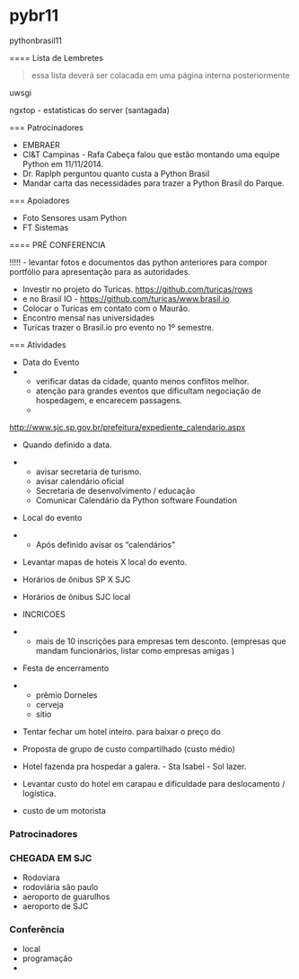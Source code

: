 pybr11
======

pythonbrasil11


==== Lista de Lembretes 

> essa lista deverá ser colacada em uma página interna posteriormente

uwsgi

ngxtop  -  estatisticas do server (santagada)

=== Patrocinadores

- EMBRAER 
- CI&T Campinas - Rafa Cabeça falou que estão montando uma equipe Python em 11/11/2014.
- Dr. Raplph perguntou quanto custa a Python Brasil 
- Mandar carta das necessidades para trazer a Python Brasil do Parque.

=== Apoiadores
- Foto Sensores usam Python 
- FT Sistemas 


==== PRÉ CONFERENCIA

!!!!! - levantar fotos e documentos das python anteriores para compor portfólio para apresentação para as autoridades.

- Investir no projeto do Turicas. https://github.com/turicas/rows
- e no Brasil IO - https://github.com/turicas/www.brasil.io
- Colocar o Turicas em contato com o Maurão.
- Encontro mensal nas universidades
- Turicas trazer o Brasil.io pro evento no 1º semestre.


=== Atividades 



* Data do Evento 
* 
   * verificar datas da cidade, quanto menos conflitos melhor.
   * atenção para grandes eventos que dificultam negociação de hospedagem, e encarecem passagens.
   * 
http://www.sjc.sp.gov.br/prefeitura/expediente_calendario.aspx 


* Quando definido a data.

* 
   * avisar secretaria de turismo.
   * avisar calendário oficial
   * Secretaria de desenvolvimento / educação
   * Comunicar Calendário da Python software Foundation
* Local do evento 
* 
   * Após definido avisar os “calendários"
* Levantar mapas de hoteis X local do evento. 

* Horários de ônibus  SP X SJC

* Horários de ônibus SJC local
* INCRICOES
* 
   * mais de 10 inscrições para empresas tem desconto. (empresas que mandam funcionários, listar como empresas amigas )
* Festa de encerramento
* 
   * prêmio Dorneles
   * cerveja 
   * sitio

- Tentar fechar um hotel inteiro. para baixar o preço do 
- Proposta de grupo de custo compartilhado (custo médio)


- Hotel fazenda pra hospedar a galera. - Sta Isabel - Sol lazer.
- Levantar custo do hotel em carapau e dificuldade para deslocamento / logística.
- custo de um motorista 

###  Patrocinadores


### CHEGADA EM SJC 

- Rodoviara
- rodoviária são paulo
- aeroporto de guarulhos
- aeroporto de SJC 


###  Conferência

- local
- programação
- 
